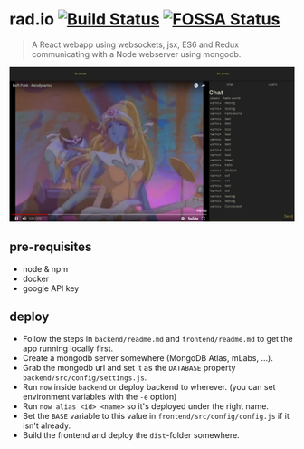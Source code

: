# rad.io [![Build Status](https://travis-ci.org/arnoschutijzer/rad.io.svg?branch=master)](https://travis-ci.org/arnoschutijzer/rad.io) [![FOSSA Status](https://app.fossa.io/api/projects/git%2Bgithub.com%2Farnoschutijzer%2Frad.io.svg?type=shield)](https://app.fossa.io/projects/git%2Bgithub.com%2Farnoschutijzer%2Frad.io?ref=badge_shield)

> A React webapp using websockets, jsx, ES6 and Redux communicating with a Node webserver using mongodb.

![Alt text](.github/screenshot.png?raw=true "Title")

## pre-requisites

- node & npm
- docker
- google API key

## deploy

- Follow the steps in `backend/readme.md` and `frontend/readme.md` to get the app running locally first.
- Create a mongodb server somewhere (MongoDB Atlas, mLabs, ...).
- Grab the mongodb url and set it as the `DATABASE` property `backend/src/config/settings.js`.
- Run `now` inside `backend` or deploy backend to wherever. (you can set environment variables with the `-e` option)
- Run `now alias <id> <name>` so it's deployed under the right name.
- Set the `BASE` variable to this value in `frontend/src/config/config.js` if it isn't already.
- Build the frontend and deploy the `dist`-folder somewhere.